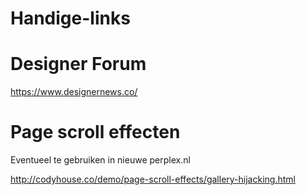 # Handige-links

# Designer Forum

https://www.designernews.co/



# Page scroll effecten

Eventueel te gebruiken in nieuwe perplex.nl

http://codyhouse.co/demo/page-scroll-effects/gallery-hijacking.html


